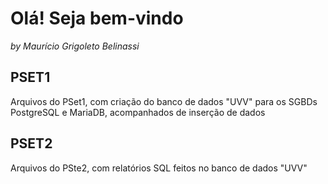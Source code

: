 # Olá! Seja bem-vindo  
_by Maurício Grigoleto Belinassi_  <br/>


## PSET1  
Arquivos do PSet1, com criação do banco de dados "UVV" para os SGBDs PostgreSQL e MariaDB, acompanhados de inserção de dados  <br/>

## PSET2  
Arquivos do PSte2, com relatórios SQL feitos no banco de dados "UVV"
